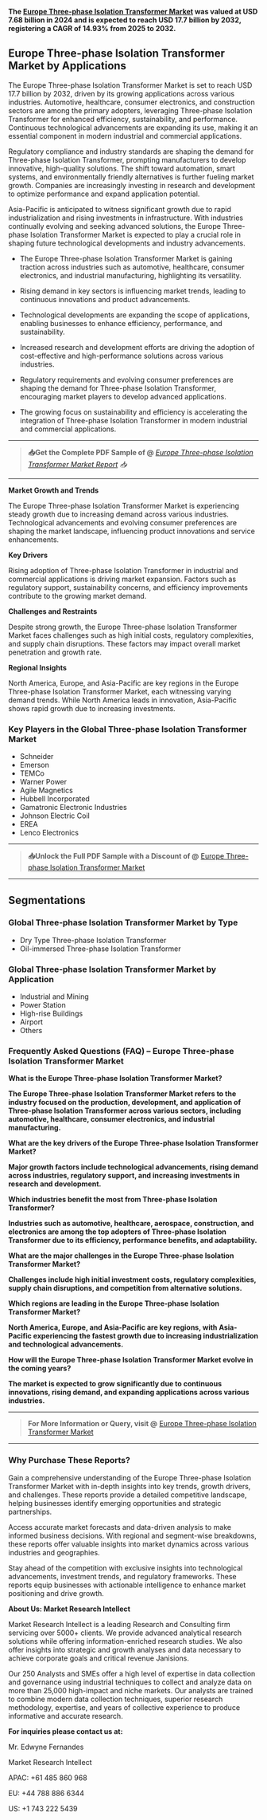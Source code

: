 <p><strong>The <a href="https://www.marketresearchintellect.com/download-sample/?rid=1080891&amp;utm_source=Pulse-April-Europe&amp;utm_medium=852">Europe Three-phase Isolation Transformer Market</a> was valued at USD 7.68 billion in 2024 and is expected to reach USD 17.7 billion by 2032, registering a CAGR of 14.93% from 2025 to 2032.</strong></p><h2>Europe Three-phase Isolation Transformer Market by Applications&nbsp;</h2><p><p>The Europe Three-phase Isolation Transformer Market is set to reach USD 17.7 billion by 2032, driven by its growing applications across various industries. Automotive, healthcare, consumer electronics, and construction sectors are among the primary adopters, leveraging Three-phase Isolation Transformer for enhanced efficiency, sustainability, and performance. Continuous technological advancements are expanding its use, making it an essential component in modern industrial and commercial applications.</p><p>Regulatory compliance and industry standards are shaping the demand for Three-phase Isolation Transformer, prompting manufacturers to develop innovative, high-quality solutions. The shift toward automation, smart systems, and environmentally friendly alternatives is further fueling market growth. Companies are increasingly investing in research and development to optimize performance and expand application potential.</p><p>Asia-Pacific is anticipated to witness significant growth due to rapid industrialization and rising investments in infrastructure. With industries continually evolving and seeking advanced solutions, the Europe Three-phase Isolation Transformer Market is expected to play a crucial role in shaping future technological developments and industry advancements.</p></p><ul><li><p>The Europe Three-phase Isolation Transformer Market is gaining traction across industries such as automotive, healthcare, consumer electronics, and industrial manufacturing, highlighting its versatility.</p></li><li><p>Rising demand in key sectors is influencing market trends, leading to continuous innovations and product advancements.</p></li><li><p>Technological developments are expanding the scope of applications, enabling businesses to enhance efficiency, performance, and sustainability.</p></li><li><p>Increased research and development efforts are driving the adoption of cost-effective and high-performance solutions across various industries.</p></li><li><p>Regulatory requirements and evolving consumer preferences are shaping the demand for Three-phase Isolation Transformer, encouraging market players to develop advanced applications.</p></li><li><p>The growing focus on sustainability and efficiency is accelerating the integration of Three-phase Isolation Transformer in modern industrial and commercial applications.</p></li></ul><hr /><blockquote><p><strong><span class="font-[700]">📥Get the Complete PDF Sample of @ </span></strong><em><span class="font-[700]"><a href="https://www.marketresearchintellect.com/download-sample/?rid=1080891&amp;utm_source=Pulse-April-Europe&amp;utm_medium=852" target="_blank" data-tracking-control-name="article-ssr-frontend-pulse_little-text-block" data-tracking-will-navigate="" data-test-link="">Europe Three-phase Isolation Transformer Market Report</a>&nbsp;📥</span></em></p></blockquote><hr /><p class="" data-start="77" data-end="360"><strong data-start="77" data-end="105">Market Growth and Trends</strong></p><p class="" data-start="77" data-end="360">The Europe Three-phase Isolation Transformer Market is experiencing steady growth due to increasing demand across various industries. Technological advancements and evolving consumer preferences are shaping the market landscape, influencing product innovations and service enhancements.</p><p class="" data-start="362" data-end="606"><strong data-start="362" data-end="377">Key Drivers</strong></p><p class="" data-start="362" data-end="606">Rising adoption of Three-phase Isolation Transformer in industrial and commercial applications is driving market expansion. Factors such as regulatory support, sustainability concerns, and efficiency improvements contribute to the growing market demand.</p><p class="" data-start="608" data-end="849"><strong data-start="608" data-end="637">Challenges and Restraints</strong></p><p class="" data-start="608" data-end="849">Despite strong growth, the Europe Three-phase Isolation Transformer Market faces challenges such as high initial costs, regulatory complexities, and supply chain disruptions. These factors may impact overall market penetration and growth rate.</p><p class="" data-start="851" data-end="1095"><strong data-start="851" data-end="872">Regional Insights</strong></p><p class="" data-start="851" data-end="1095">North America, Europe, and Asia-Pacific are key regions in the Europe Three-phase Isolation Transformer Market, each witnessing varying demand trends. While North America leads in innovation, Asia-Pacific shows rapid growth due to increasing investments.</p><p><h3>Key Players in the Global Three-phase Isolation Transformer Market </h3><ul><li>Schneider</li><li> Emerson</li><li> TEMCo</li><li> Warner Power</li><li> Agile Magnetics</li><li> Hubbell Incorporated</li><li> Gamatronic Electronic Industries</li><li> Johnson Electric Coil</li><li> EREA</li><li> Lenco Electronics</li></ul></p><hr /><blockquote><p><strong>📥Unlock the Full PDF Sample with a Discount of @</strong> <a href="https://www.marketresearchintellect.com/ask-for-discount/?rid=1080891&amp;utm_source=Pulse-April-Europe&amp;utm_medium=852">Europe Three-phase Isolation Transformer Market</a></p></blockquote><hr /><p><h2>Segmentations</h2><h3>Global Three-phase Isolation Transformer Market by Type</h3><ul><li>Dry Type Three-phase Isolation Transformer</li><li>  Oil-immersed Three-phase Isolation Transformer</li></ul><h3>Global Three-phase Isolation Transformer Market by Application</h3><ul><li>Industrial and Mining</li><li>  Power Station</li><li>  High-rise Buildings</li><li>  Airport</li><li>  Others</li></ul></p><h3><strong>Frequently Asked Questions (FAQ) &ndash; Europe Three-phase Isolation Transformer Market</strong></h3><p><strong>What is the Europe Three-phase Isolation Transformer Market?</strong></p><p><strong>The Europe Three-phase Isolation Transformer Market refers to the industry focused on the production, development, and application of Three-phase Isolation Transformer across various sectors, including automotive, healthcare, consumer electronics, and industrial manufacturing.</strong></p><p><strong>What are the key drivers of the Europe Three-phase Isolation Transformer Market?</strong></p><p><strong>Major growth factors include technological advancements, rising demand across industries, regulatory support, and increasing investments in research and development.</strong></p><p><strong>Which industries benefit the most from Three-phase Isolation Transformer?</strong></p><p><strong>Industries such as automotive, healthcare, aerospace, construction, and electronics are among the top adopters of Three-phase Isolation Transformer due to its efficiency, performance benefits, and adaptability.</strong></p><p><strong>What are the major challenges in the Europe Three-phase Isolation Transformer Market?</strong></p><p><strong>Challenges include high initial investment costs, regulatory complexities, supply chain disruptions, and competition from alternative solutions.</strong></p><p><strong>Which regions are leading in the Europe Three-phase Isolation Transformer Market?</strong></p><p><strong>North America, Europe, and Asia-Pacific are key regions, with Asia-Pacific experiencing the fastest growth due to increasing industrialization and technological advancements.</strong></p><p><strong>How will the Europe Three-phase Isolation Transformer Market evolve in the coming years?</strong></p><p><strong>The market is expected to grow significantly due to continuous innovations, rising demand, and expanding applications across various industries.</strong></p><hr /><blockquote><p><span class="font-[700]"><strong>For More Information or Query, visit&nbsp;@</strong>&nbsp;</span><span class="font-[700]"><a href="https://www.marketresearchintellect.com/product/three-phase-isolation-transformer-market/?utm_source=Linkedin&utm_medium=852" target="_blank" data-tracking-control-name="article-ssr-frontend-pulse_little-text-block" data-tracking-will-navigate="" data-test-link="">Europe Three-phase Isolation Transformer Market</a></span></p></blockquote><hr /><h3><strong data-start="0" data-end="31">Why Purchase These Reports?</strong></h3><p class="" data-start="35" data-end="297">Gain a comprehensive understanding of the Europe Three-phase Isolation Transformer Market with in-depth insights into key trends, growth drivers, and challenges. These reports provide a detailed competitive landscape, helping businesses identify emerging opportunities and strategic partnerships.</p><p class="" data-start="299" data-end="540">Access accurate market forecasts and data-driven analysis to make informed business decisions. With regional and segment-wise breakdowns, these reports offer valuable insights into market dynamics across various industries and geographies.</p><p class="" data-start="542" data-end="784">Stay ahead of the competition with exclusive insights into technological advancements, investment trends, and regulatory frameworks. These reports equip businesses with actionable intelligence to enhance market positioning and drive growth.</p><p><strong><span class="font-[700]">About Us: Market Research Intellect</span></strong></p><p><span class="">Market Research Intellect is a leading Research and Consulting firm servicing over 5000+ clients. We provide advanced analytical research solutions while offering information-enriched research studies.&nbsp;</span>We also offer insights into strategic and growth analyses and data necessary to achieve corporate goals and critical revenue Janisions.</p><p><span class="">Our 250 Analysts and SMEs offer a high level of expertise in data collection and governance using industrial techniques to collect and analyze data on more than 25,000 high-impact and niche markets. Our analysts are trained to combine modern data collection techniques, superior research methodology, expertise, and years of collective experience to produce informative and accurate research.</span></p><p><strong>For inquiries please contact us at:</strong></p><p>Mr. Edwyne Fernandes</p><p>Market Research Intellect</p><p>APAC: +61 485 860 968</p><p>EU: +44 788 886 6344</p><p>US: +1 743 222 5439</p>